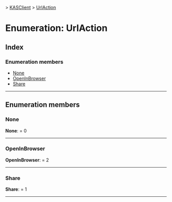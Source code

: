 [](../README.md) > [KASClient](../modules/kasclient.md) > [UrlAction](../enums/kasclient.urlaction.md)

# Enumeration: UrlAction

## Index

### Enumeration members

* [None](kasclient.urlaction.md#none)
* [OpenInBrowser](kasclient.urlaction.md#openinbrowser)
* [Share](kasclient.urlaction.md#share)




---

## Enumeration members

<a id="none"></a>

###  None

**None**:  = 0

___




<a id="openinbrowser"></a>

###  OpenInBrowser

**OpenInBrowser**:  = 2

___




<a id="share"></a>

###  Share

**Share**:  = 1

___





